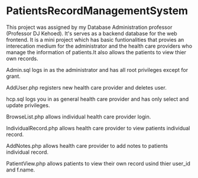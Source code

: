 # PatientsRecordManagementSystem
This project was assigned by my Database Administration professor (Professor DJ Kehoed). It's serves as a backend database for the web frontend. It is a mini project which has basic funtionalities that provies an interecation medium for the administrator and the health care providers who manage the information of patients.It also allows the patients to view thier own records.

Admin.sql logs in as the administrator and has all root privileges except for grant.

AddUser.php registers new health care provider and deletes user.

hcp.sql logs you in as general health care provider and has only select and update privileges.

BrowseList.php allows individual health care provider login.

IndividualRecord.php allows health care provider to view patients individual record.

AddNotes.php allows health care provider to add notes to  patients individual record.

PatientView.php allows patients to view their own record usind thier user_id and f.name.
